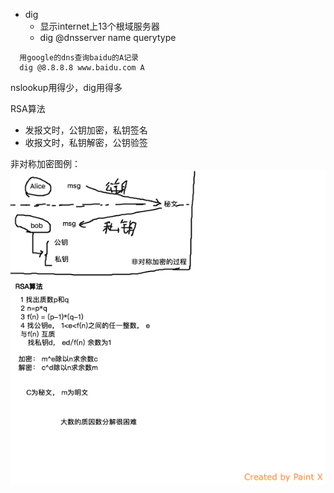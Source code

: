 + dig
  + 显示internet上13个根域服务器
  + dig @dnsserver name querytype



```
  用google的dns查询baidu的A记录
  dig @8.8.8.8 www.baidu.com A
```

nslookup用得少，dig用得多

RSA算法
+ 发报文时，公钥加密，私钥签名
+ 收报文时，私钥解密，公钥验签

非对称加密图例：
![image](net-image/RSA.png)

